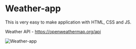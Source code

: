 # Weather-app
This is very easy to make application with HTML, CSS and JS.

Weather API - https://openweathermap.org/api

![Weather-app](https://github.com/IvayloTashev/Weather-app/assets/145584765/ee8095fa-ce57-42ce-8571-f0ca4804be08)
